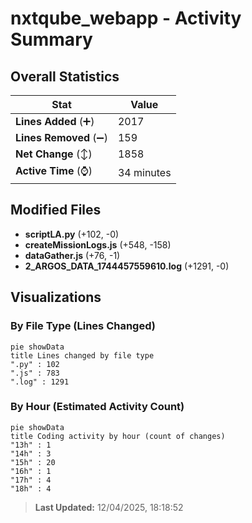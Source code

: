 # nxtqube_webapp - Activity Summary 

## Overall Statistics

| Stat                   | Value                                                             |
| ---------------------- | ----------------------------------------------------------------- |
| **Lines Added** (➕)   | 2017                                          |
| **Lines Removed** (➖) | 159                                        |
| **Net Change** (↕)    | 1858                |
| **Active Time** (⌚)   | 34 minutes |


## Modified Files
- **scriptLA.py** (+102, -0)
- **createMissionLogs.js** (+548, -158)
- **dataGather.js** (+76, -1)
- **2_ARGOS_DATA_1744457559610.log** (+1291, -0)

## Visualizations

### By File Type (Lines Changed)

```mermaid
pie showData
title Lines changed by file type
".py" : 102
".js" : 783
".log" : 1291
```

### By Hour (Estimated Activity Count)

```mermaid
pie showData
title Coding activity by hour (count of changes)
"13h" : 1
"14h" : 3
"15h" : 20
"16h" : 1
"17h" : 4
"18h" : 4
```


> **Last Updated:** 12/04/2025, 18:18:52
